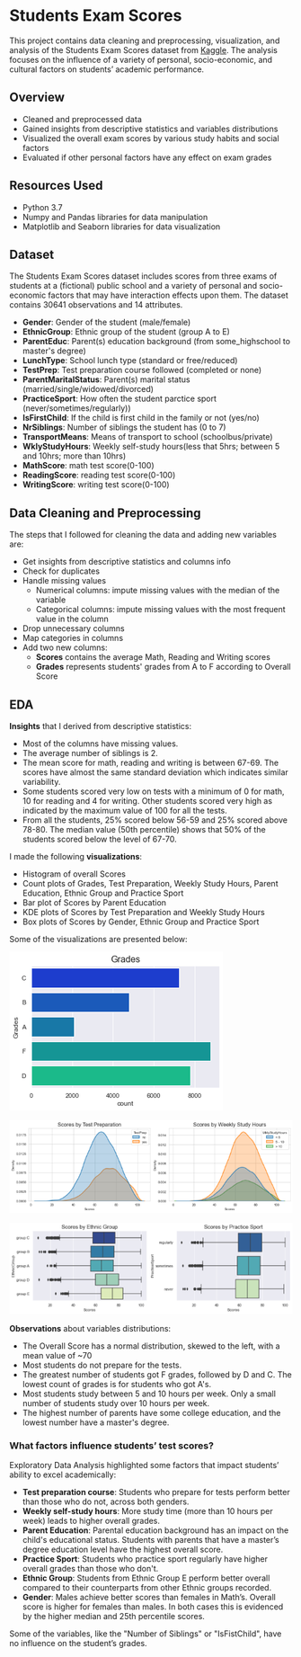 # Students Exam Scores
This project contains data cleaning and preprocessing, visualization, and analysis of the Students Exam Scores dataset from [Kaggle](https://www.kaggle.com/datasets/desalegngeb/students-exam-scores).
The analysis focuses on the influence of a variety of personal, socio-economic, and cultural factors on students’ academic performance.

## Overview
- Cleaned and preprocessed data
- Gained insights from descriptive statistics and variables distributions
- Visualized the overall exam scores by various study habits and social factors
- Evaluated if other personal factors have any effect on exam grades

## Resources Used
- Python 3.7
- Numpy and Pandas libraries for data manipulation
- Matplotlib and Seaborn libraries for data visualization

## Dataset
The Students Exam Scores dataset includes scores from three exams of students at a (fictional) public school and a variety of personal and socio-economic factors that may have interaction effects upon them. The dataset contains 30641 observations and 14 attributes.

- **Gender**: Gender of the student (male/female)
- **EthnicGroup**: Ethnic group of the student (group A to E)
- **ParentEduc**: Parent(s) education background (from some_highschool to master's degree)
- **LunchType**: School lunch type (standard or free/reduced)
- **TestPrep**: Test preparation course followed (completed or none)
- **ParentMaritalStatus**: Parent(s) marital status (married/single/widowed/divorced)
- **PracticeSport**: How often the student parctice sport (never/sometimes/regularly))
- **IsFirstChild**: If the child is first child in the family or not (yes/no)
- **NrSiblings**: Number of siblings the student has (0 to 7)
- **TransportMeans**: Means of transport to school (schoolbus/private)
- **WklyStudyHours**: Weekly self-study hours(less that 5hrs; between 5 and 10hrs; more than 10hrs)
- **MathScore**: math test score(0-100)
- **ReadingScore**: reading test score(0-100)
- **WritingScore**: writing test score(0-100)

## Data Cleaning and Preprocessing
The steps that I followed for cleaning the data and adding new variables are:

- Get insights from descriptive statistics and columns info 
- Check for duplicates
- Handle missing values
     - Numerical columns: impute missing values with the median of the variable
     - Categorical columns: impute missing values with the most frequent value in the column
- Drop unnecessary columns
- Map categories in columns
- Add two new columns:
     - **Scores** contains the average Math, Reading and Writing scores
     - **Grades** represents students' grades from A to F according to Overall Score

## EDA
**Insights** that I derived from descriptive statistics:

- Most of the columns have missing values.
- The average number of siblings is 2.
- The mean score for math, reading and writing is between 67-69. The scores have almost the same standard deviation which indicates similar variability.
- Some students scored very low on tests with a minimum of 0 for math, 10 for reading and 4 for writing. Other students scored very high as indicated by the maximum value of 100 for all the tests.
- From all the students, 25% scored below 56-59 and 25% scored above 78-80. The median value (50th percentile) shows that 50% of the students scored below the level of 67-70.

I made the following **visualizations**:

- Histogram of overall Scores
- Count plots of Grades, Test Preparation, Weekly Study Hours, Parent Education, Ethnic Group and Practice Sport
- Bar plot of Scores by Parent Education
- KDE plots of Scores by Test Preparation and Weekly Study Hours
- Box plots of Scores by Gender, Ethnic Group and Practice Sport


Some of the visualizations are presented below:

![Grades](da3_grades.png)
<br/>


![Scores by Test Prep](da3_score_prep.png)
<br/>


![Scores by Sport](da3_score_sport.png)
<br/>



**Observations** about variables distributions: 

- The Overall Score has a normal distribution, skewed to the left, with a mean value of ~70
- Most students do not prepare for the tests.
- The greatest number of students got F grades, followed by D and C. The lowest count of grades is for students who got A's.
- Most students study between 5 and 10 hours per week. Only a small number of students study over 10 hours per week.
- The highest number of parents have some college education, and the lowest number have a master's degree.

### What factors influence students’ test scores?

Exploratory Data Analysis highlighted some factors that impact students’ ability to excel academically: 

- **Test preparation course**: Students who prepare for tests perform better than those who do not, across both genders.
- **Weekly self-study hours**: More study time (more than 10 hours per week) leads to higher overall grades.
- **Parent Education**: Parental education background has an impact on the child's educational status. Students with parents that have a master’s degree education level have the highest overall score.
- **Practice Sport**: Students who practice sport regularly have higher overall grades than those who don't.
- **Ethnic Group**: Students from Ethnic Group E perform better overall compared to their counterparts from other Ethnic groups recorded.
- **Gender**: Males achieve better scores than females in Math’s. Overall score is higher for females than males. In both cases this is evidenced by the higher median and 25th percentile scores.

Some of the variables, like the "Number of Siblings" or "IsFistChild", have no influence on the student’s grades.



